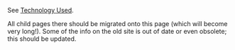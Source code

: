 See [Technology Used](http://www.wkweb.westkingdom.org/documentation/technology-used).

All child pages there should be migrated onto this page (which will become very long!).  Some of the info on the old site is out of date or even obsolete; this should be updated.
